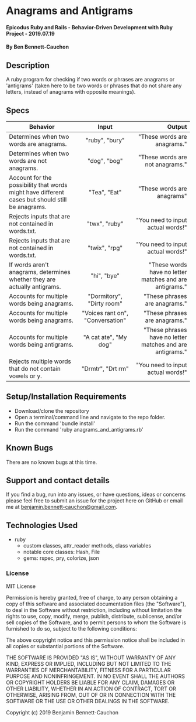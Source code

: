 # Anagrams and Antigrams

#### Epicodus Ruby and Rails - Behavior-Driven Development with Ruby Project - 2019.07.19

#### By Ben Bennett-Cauchon

## Description

A ruby program for checking if two words or phrases are anagrams or 'antigrams' (taken here to be two words or phrases that do not share any letters, instead of anagrams with opposite meanings).

## Specs

| Behavior | Input | Output |
| ------------- |:-------------:| -----:|
| Determines when two words are anagrams. | "ruby", "bury" | "These words are anagrams." |
| Determines when two words are not anagrams. | "dog", "bog" | "These words are not anagrams." |
| Account for the possibility that words might have different cases but should still be anagrams. | "Tea", "Eat" | "These words are anagrams" |
| Rejects inputs that are not contained in words.txt. | "twx", "ruby" | "You need to input actual words!" |
| Rejects inputs that are not contained in words.txt. | "twix", "rpg" | "You need to input actual words!" |
| If words aren't anagrams, determines whether they are actually antigrams. | "hi", "bye" | "These words have no letter matches and are antigrams." |
| Accounts for multiple words being anagrams. | "Dormitory", "Dirty room" | "These phrases are anagrams." |
| Accounts for multiple words being anagrams. | "Voices rant on", "Conversation" | "These phrases are anagrams." |
| Accounts for multiple words being antigrams. | "A cat ate", "My dog" | "These phrases have no letter matches and are antigrams." |
| Rejects multiple words that do not contain vowels or y. | "Drmtr", "Drt rm" | "You need to input actual words!" |


## Setup/Installation Requirements

* Download/clone the repository
* Open a terminal/command line and navigate to the repo folder.
* Run the command 'bundle install'
* Run the command 'ruby anagrams_and_antigrams.rb'

## Known Bugs

There are no known bugs at this time.

## Support and contact details

If you find a bug, run into any issues, or have questions, ideas or concerns please feel free to submit an issue for the project here on GitHub or email me at benjamin.bennett-cauchon@gmail.com.

## Technologies Used

* ruby
  * custom classes, attr_reader methods, class variables
  * notable core classes: Hash, File
  * gems: rspec, pry, colorize, json

### License

MIT License

Permission is hereby granted, free of charge, to any person obtaining a copy of this software and associated documentation files (the "Software"), to deal in the Software without restriction, including without limitation the rights to use, copy, modify, merge, publish, distribute, sublicense, and/or sell copies of the Software, and to permit persons to whom the Software is furnished to do so, subject to the following conditions:

The above copyright notice and this permission notice shall be included in all copies or substantial portions of the Software.

THE SOFTWARE IS PROVIDED "AS IS", WITHOUT WARRANTY OF ANY KIND, EXPRESS OR IMPLIED, INCLUDING BUT NOT LIMITED TO THE WARRANTIES OF MERCHANTABILITY, FITNESS FOR A PARTICULAR PURPOSE AND NONINFRINGEMENT. IN NO EVENT SHALL THE AUTHORS OR COPYRIGHT HOLDERS BE LIABLE FOR ANY CLAIM, DAMAGES OR OTHER LIABILITY, WHETHER IN AN ACTION OF CONTRACT, TORT OR OTHERWISE, ARISING FROM, OUT OF OR IN CONNECTION WITH THE SOFTWARE OR THE USE OR OTHER DEALINGS IN THE SOFTWARE.

Copyright (c) 2019 Benjamin Bennett-Cauchon
